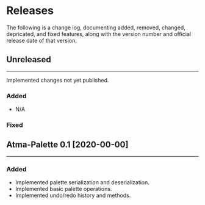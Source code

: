 
# Releases

The following is a change log, documenting added, removed, changed, depricated, and fixed features, along with the version number and official release date of that version.

## Unreleased
-------------

Implemented changes not yet published.

### Added
+ N/A

### Fixed

## Atma-Palette 0.1  [2020-00-00]
----------------------------------------------------

### Added
+ Implemented palette serialization and deserialization.
+ Implemented basic palette operations.
+ Implemented undo/redo history and methods.
